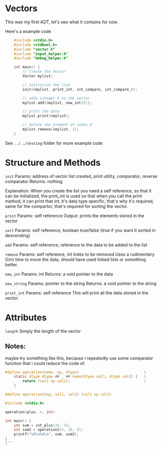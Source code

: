 # Vectors

This was my first ADT, let's see what it contains for now.

Here's a example code

```c
    #include <stdio.h>
    #include <stdbool.h>
    #include "vector.h"
    #include "input_helper.h"
    #include "debug_helper.h"

    int main() {
        // Create the Vector
        Vector mylist;

        // Initialize the list
        init(&mylist, print_int, int_compare, int_compare_r);

        // adds integer 5 to the vector
        mylist.add(&mylist, new_int(5));

        // print the data
        mylist.print(&mylist);

        // delete the element at index 0
        mylist.remove(&mylist, 1);
    }
```

See ``../../testing`` folder for more example code

# Structure and Methods

``init``
Params: address of vector list created, print utility, comparator, reverse comparator
Returns: nothing

Explanation:
When you create the list you need a self reference, so that it can be initialized, the print\_int is used so that when you call the print method, it can print that int, it's data type specific, that's why it's required, same for the compartor, that's required for sorting the vector.

``print``
Params: self reference
Output: prints the elements stored in the vector

``sort``
Params: self reference, boolean true/false (true if you want it sorted in descending)

``add``
Params: self reference, reference to the data to be added to the list

``remove``
Params: self reference, int index to be removed
Uses a rudimentary O(n) time to move the data, should have used linked lists or something better.

``new_int``
Params: int
Returns: a void pointer to the data

``new_string``
Params: pointer to the string
Returns: a void pointer to the string

``print_int``
Params: self reference
This will print all the data stored in the vector.

# Attributes

``length``
Simply the length of the vector

## Notes:
maybe try something like this, because i repeatedly use some comparator function that i could reduce the code of.

```c
#define operation(name, op, dtype)                              \
    static dtype dtype ## _ ## name(dtype val1, dtype val2) {   \
        return (val1 op val2);                                  \
    }

#define operation1(op, val1, val2) (val1 op val2) 

#include <stdio.h>

operation(plus, +, int)

int main() {
    int sum = int_plus(15, 3);
    int sum2 = operation1(+, 15, 3);
    printf("%d\n%d\n", sum, sum2);
}
}```